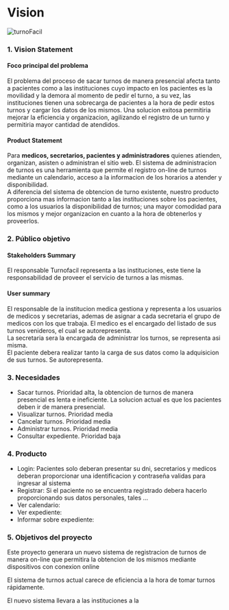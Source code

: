 # Vision
<!-- Ponemos un fondo? -->
<!-- Responsable TURNOFACIL? [2.1] -->
<!-- Representacion secretaria [2.2] -->
<!-- -->

![turnoFacil](https://p0.piqsels.com/preview/460/190/356/medical-senior-health-doctor.jpg)

### 1. Vision Statement
####  Foco principal del problema
El problema del proceso de sacar turnos de manera presencial afecta tanto a pacientes como a las instituciones cuyo impacto en los pacientes es la movilidad y la demora al momento de pedir el turno, a su vez, las instituciones tienen una sobrecarga de pacientes a la hora de pedir estos turnos y cargar los datos de los mismos. Una solucion exitosa permitiria mejorar la eficiencia y organizacion, agilizando el registro de un turno y permitiria mayor cantidad de atendidos.
#### Product Statement
Para **medicos, secretarios, pacientes y administradores** quienes atienden, organizan, asisten o administran el sitio web.
El sistema de administracion de turnos es una herramienta que permite el registro on-line de turnos mediante un calendario, acceso a la informacion de los horarios a atender y disponibilidad. \
A diferencia del sistema de obtencion de turno existente, nuestro producto proporciona mas informacion tanto a las instituciones sobre los pacientes, como a los usuarios la disponibilidad de turnos; una mayor comodidad para los mismos y mejor organizacion en cuanto a la hora de obtenerlos y proveerlos.
### 2. Público objetivo

#### Stakeholders Summary
El responsable Turnofacil representa a las instituciones, este tiene la responsabilidad de proveer el servicio de turnos a las mismas. 





#### User summary
El responsable de la institucion medica gestiona y representa a los usuarios de medicos y secretarias, ademas de asignar a cada secretaria el grupo de medicos con los que trabaja.
El medico es el encargado del listado de sus turnos venideros, el cual se autorepresenta. \
La secretaria sera la encargada de administrar los turnos, se representa asi misma. <!-- Representacion secretaria --> \
El paciente debera realizar tanto la carga de sus datos como la adquisicion de sus turnos. Se autorepresenta.

### 3. Necesidades
- Sacar turnos. Prioridad alta, la obtencion de turnos de manera presencial es lenta e ineficiente. La solucion actual es que los pacientes deben ir de manera presencial.
- Visualizar turnos. Prioridad media
- Cancelar turnos. Prioridad media
- Administrar turnos. Prioridad media
- Consultar expediente. Prioridad baja

### 4. Producto
- Login: Pacientes solo deberan presentar su dni, secretarios y medicos deberan proporcionar una identificacion y contraseña validas para ingresar al sistema
- Registrar: Si el paciente no se encuentra registrado debera hacerlo proporcionando sus datos personales, tales ...
- Ver calendario:
- Ver expediente:
- Informar sobre expediente:

### 5. Objetivos del proyecto
Este proyecto generara un nuevo sistema de registracion de turnos de manera on-line que permitira la obtencion de los mismos mediante dispositivos con conexion online

El sistema de turnos actual carece de eficiencia a la hora de tomar turnos rápidamente.

El nuevo sistema llevara a las instituciones a la 
